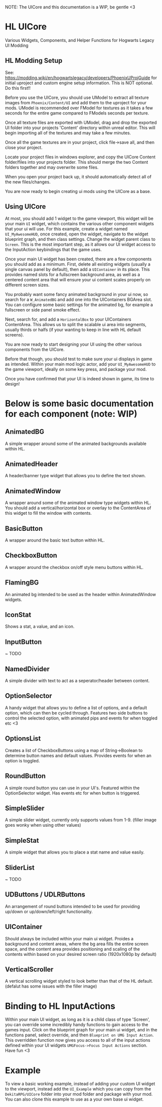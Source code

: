NOTE: The UICore and this documentation is a WIP, be gentle <3 

# HL UICore
Various Widgets, Components, and Helper Functions for Hogwarts Legacy UI Modding

## HL Modding Setup

See: https://modding.wiki/en/hogwartslegacy/developers/PhoenixUProjGuide for initial uproject and custom engine setup information. This is NOT optional. Do this first!!

Before you use the UICore, you should use UModel to extract all texture images from 
`Phoenix/Content/UI` and add them to the uproject for your mods. UModel is recommended over FModel for textures as it takes a few seconds for the entire game compared to FModels seconds per texture. 

Once all texture files are exported with UModel, drag and drop the exported UI folder into your projects 'Content' directory within unreal editor. This will begin importing all of the textures and may take a few minutes. 


Once all the game textures are in your project, click file->save all, and then close your project. 

Locate your project files in windows explorer, and copy the UICore Content folder/files into your projects folder. This should merge the two Content folders together and may overwrite some files.  

When you open your project back up, it should automatically detect all of the new files/changes.

You are now ready to begin creating ui mods using the UICore as a base. 

## Using UICore

At most, you should add 1 widget to the game viewport, this widget will be your main `UI` widget, which contains the various other component widgets that your ui will use. For this example, create a widget named `UI_MyAwesomeHUD`, once created, open the widget, navigate to the widget blueprint graph, and then class settings. Change the widget parent class to `Screen`. This is the most important step, as it allows our UI widget access to the InputAction keybindings that the game uses. 

Once your main UI widget has been created, there are a few components you should add as a minimum. First, delete all existing widgets (usually a single canvas panel by default), then add a `UIContainer` in its place. This provides named slots for a fullscreen background area, as well as a centered content area that will ensure your ui content scales properly on different screen sizes. 

You probably want some fancy animated background in your ui now, so search for a `W_AnimatedBG` and add one into the UIContainers BGArea slot. You can configure some basic settings for the animated bg, for example a fullscreen or side panel smoke effect. 

Next, search for, and add a `HorizontalBox` to your UIContainers ContentArea. This allows us to split the scalable ui area into segments, usually thirds or halfs (if your wanting to keep in line with HL default screens). 

You are now ready to start designing your UI using the other various components from the UICore. 

Before that though, you should test to make sure your ui displays in game as intended. Within your main mod logic actor, add your `UI_MyAwesomeHUD` to the game viewport, ideally on some key press, and package your mod. 

Once you have confirmed that your UI is indeed shown in game, its time to design!

# Below is some basic documentation for each component (note: WIP)

## AnimatedBG
A simple wrapper around some of the animated backgrounds available within HL.

## AnimatedHeader
A header/banner type widget that allows you to define the text shown.

## AnimatedWindow
A wrapper around some of the animated window type widgets within HL.
You should add a vertical/horizontal box or overlay to the ContentArea of this widget to fill the window with contents. 

## BasicButton
A wrapper around the basic text button within HL.

## CheckboxButton
A wrapper around the checkbox on/off style menu buttons within HL.

## FlamingBG
An animated bg intended to be used as the header within AnimatedWindow widgets. 

## IconStat
Shows a stat, a value, and an icon. 

## InputButton
~ TODO

## NamedDivider
A simple divider with text to act as a seperator/header between content. 

## OptionSelector
A handy widget that allows you to define a list of options, and a default option, which can then be cycled through. Features two side buttons to control the selected option, with animated pips and events for when toggled etc <3

## OptionsList
Creates a list of CheckboxButtons using a map of String->Boolean to determine button names and default values. Provides events for when an option is toggled. 

## RoundButton
A simple round button you can use in your UI's. Featured within the OptionSelector widget. Has events etc for when button is triggered.

## SimpleSlider
A simple slider widget, currently only supports values from 1-9. (filler image goes wonky when using other values) 

## SimpleStat
A simple widget that allows you to place a stat name and value easily. 

## SliderList
~ TODO

## UDButtons / UDLRButtons
An arrangement of round buttons intended to be used for providing up/down or up/down/left/right functionality. 

## UIContainer
Should always be included within your main ui widget. Proides a background and content areas, where the bg area fills the entire screen space, and the content area provides positioning and scaling of the contents within based on your desired screen ratio (1920x1080p by default)

## VerticalScroller
A vertical scrolling widget styled to look better than that of the HL default. (defalut has some issues with the filler image)


# Binding to HL InputActions
Within your main UI widget, as long as it is a child class of type 'Screen', you can override some incredibly handy functions to gain access to the games input. Click on the blueprint graph for your main ui widget, and in the functions panel, select override, and then `Blueprint on UMG Input Action`. This overridden function now gives you access to all of the input actions defined within your UI widgets `UMGFocus->Focus Input Actions` section. Have fun <3 

# Example 
To view a basic working example, instead of adding your custom UI widget to the viewport, instead add the `UI_Example` which you can copy from the `DekitaRPG/UICore` folder into your mod folder and package with your mod. You can also clone this example to use as a your own base ui widget.  